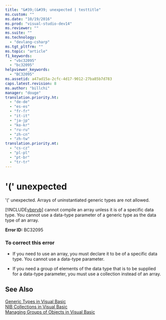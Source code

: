 ```yaml
---
title: "&#39;(&#39; unexpected | testtitle"
ms.custom: ""
ms.date: "10/19/2016"
ms.prod: "visual-studio-dev14"
ms.reviewer: ""
ms.suite: ""
ms.technology: 
  - "devlang-csharp"
ms.tgt_pltfrm: ""
ms.topic: "article"
f1_keywords: 
  - "vbc32095"
  - "bc32095"
helpviewer_keywords: 
  - "BC32095"
ms.assetid: a47ad15a-2cfc-4d17-9012-27ba85b7d783
caps.latest.revision: 8
ms.author: "billchi"
manager: "douge"
translation.priority.ht: 
  - "de-de"
  - "es-es"
  - "fr-fr"
  - "it-it"
  - "ja-jp"
  - "ko-kr"
  - "ru-ru"
  - "zh-cn"
  - "zh-tw"
translation.priority.mt: 
  - "cs-cz"
  - "pl-pl"
  - "pt-br"
  - "tr-tr"
---
```

# &#39;(&#39; unexpected
'(' unexpected. Arrays of uninstantiated generic types are not allowed.  
  
 [!INCLUDE[vbprvb](../code-quality/includes/vbprvb_md.md)] cannot compile an array unless it is of a specific data type. You cannot use a data-type parameter of a generic type as the data type of an array.  
  
 **Error ID:** BC32095  
  
### To correct this error  
  
-   If you need to use an array, you must declare it to be of a specific data type. You cannot use a data-type parameter.  
  
-   If you need a group of elements of the data type that is to be supplied for a data-type parameter, you must use a collection instead of an array.  
  
## See Also  
 [Generic Types in Visual Basic](../Topic/Generic%20Types%20in%20Visual%20Basic%20\(Visual%20Basic\).md)   
 [NIB Collections in Visual Basic](http://msdn.microsoft.com/en-us/8b2b7845-2251-4573-8dd3-c9f9c0a66a21)   
 [Managing Groups of Objects in Visual Basic](http://msdn.microsoft.com/en-us/50be4910-4732-4d5f-a18a-055a162e9037)